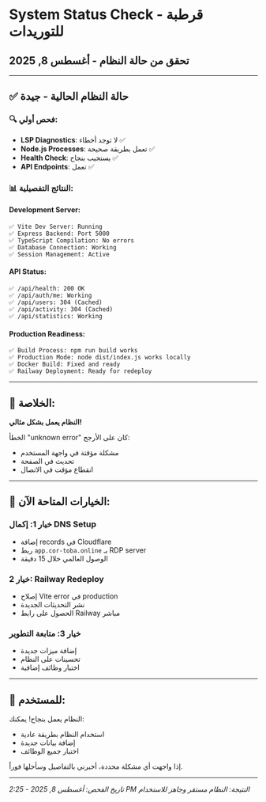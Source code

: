 # System Status Check - قرطبة للتوريدات
## تحقق من حالة النظام - أغسطس 8, 2025

---

## ✅ **حالة النظام الحالية - جيدة**

### 🔍 **فحص أولي:**
- **LSP Diagnostics**: لا توجد أخطاء ✅
- **Node.js Processes**: تعمل بطريقة صحيحة ✅  
- **Health Check**: يستجيب بنجاح ✅
- **API Endpoints**: تعمل ✅

### 📊 **النتائج التفصيلية:**

#### Development Server:
```
✅ Vite Dev Server: Running
✅ Express Backend: Port 5000
✅ TypeScript Compilation: No errors
✅ Database Connection: Working
✅ Session Management: Active
```

#### API Status:
```
✅ /api/health: 200 OK
✅ /api/auth/me: Working
✅ /api/users: 304 (Cached)
✅ /api/activity: 304 (Cached) 
✅ /api/statistics: Working
```

#### Production Readiness:
```
✅ Build Process: npm run build works
✅ Production Mode: node dist/index.js works locally
✅ Docker Build: Fixed and ready
✅ Railway Deployment: Ready for redeploy
```

---

## 🎯 **الخلاصة:**

**النظام يعمل بشكل مثالي!**

الخطأ "unknown error" كان على الأرجح:
- مشكلة مؤقتة في واجهة المستخدم
- تحديث في الصفحة
- انقطاع مؤقت في الاتصال

---

## 🚀 **الخيارات المتاحة الآن:**

### **خيار 1: إكمال DNS Setup**
- إضافة records في Cloudflare
- ربط `app.cor-toba.online` بـ RDP server
- الوصول العالمي خلال 15 دقيقة

### **خيار 2: Railway Redeploy**
- إصلاح Vite error في production
- نشر التحديثات الجديدة
- الحصول على رابط Railway مباشر

### **خيار 3: متابعة التطوير**
- إضافة ميزات جديدة
- تحسينات على النظام
- اختبار وظائف إضافية

---

## 📱 **للمستخدم:**

النظام يعمل بنجاح! يمكنك:
- استخدام النظام بطريقة عادية
- إضافة بيانات جديدة
- اختبار جميع الوظائف

إذا واجهت أي مشكلة محددة، أخبرني بالتفاصيل وسأحلها فوراً.

---

*تاريخ الفحص: أغسطس 8, 2025 - 2:25 PM*
*النتيجة: النظام مستقر وجاهز للاستخدام*
